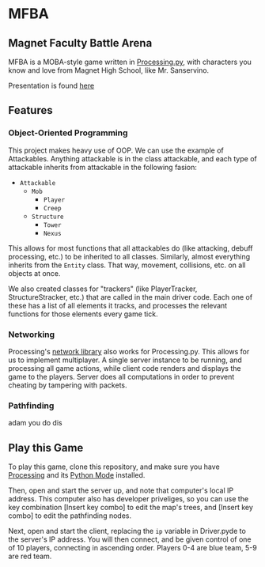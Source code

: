 # MFBA
## Magnet Faculty Battle Arena

MFBA is a MOBA-style game written in [Processing.py](https://py.processing.org), with characters you know and love from Magnet High School, like Mr. Sanservino.

Presentation is found [here](https://docs.google.com/presentation/d/1IYn48w6rhyWR2i4wQwp98KQwt2uIdncMYtXzNo8GIo4/edit?usp=sharing)

## Features

### Object-Oriented Programming
This project makes heavy use of OOP. We can use the example of Attackables. Anything attackable is in the class attackable, and each type of attackable inherits from attackable in the following fasion:

* `Attackable`
    * `Mob`
        * `Player`
        * `Creep`
    * `Structure`
        * `Tower`
        * `Nexus`

This allows for most functions that all attackables do (like attacking, debuff processing, etc.) to be inherited to all classes. Similarly, almost everything inherits from the `Entity` class. That way, movement, collisions, etc. on all objects at once.

We also created classes for "trackers" (like PlayerTracker, StructureStracker, etc.) that are called in the main driver code. Each one of these has a list of all elements it tracks, and processes the relevant functions for those elements every game tick.

### Networking
Processing's [network library](https://www.processing.org/reference/libraries/net/) also works for Processing.py. This allows for us to implement multiplayer. A single server instance to be running, and processing all game actions, while client code renders and displays the game to the players. Server does all computations in order to prevent cheating by tampering with packets.


### Pathfinding
adam you do dis

## Play this Game
To play this game, clone this repository, and make sure you have [Processing](https://processing.org/download/) and its [Python Mode](https://py.processing.org/) installed. 

Then, open and start the server up, and note that computer's local IP address. This computer also has developer priveliges, so you can use the key combination \[Insert key combo\] to edit the map's trees, and \[Insert key combo\] to edit the pathfinding nodes.

Next, open and start the client, replacing the `ip` variable in Driver.pyde to the server's IP address. You will then connect, and be given control of one of 10 players, connecting in ascending order. Players 0-4 are blue team, 5-9 are red team.
